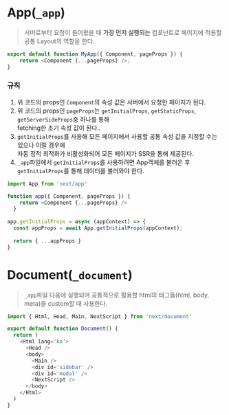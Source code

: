 # App(`_app`)
> 서버로부터 요청이 들어왔을 때 __가장 먼저 실행되는__ 컴포넌트로 페이지에 적용할 공통 Layout의 역할을 한다.
```js
export default function MyApp({ Component, pageProps }) {
    return <Component {...pageProps} />;
}
```

### 규칙
1. 위 코드의 props인 `Component`의 속성 값은 서버에서 요청한 페이지가 된다.
2. 위 코드의 props인 `pageProps`는 `getInitialProps`, `getStaticProps`, `getServerSideProps`중 하나를 통해  
   fetching한 초기 속성 값이 된다..
3. `getInitialProps`를 사용해 모든 페이지에서 사용할 공통 속성 값을 지정할 수는 있으나 이럴 경우에  
   자동 정적 최적화가 비활성화되어 모든 페이지가 SSR을 통해 제공된다.
4. `_app`파일에서 `getInitialProps`를 사용하려면 App객체를 불러온 후 `getInitialProps`를 통해 데이터를 불러와야 한다.
```js
import App from 'next/app'

function app({ Component, pageProps }) {
    return <Component {...pageProps} />
  }
   
app.getInitialProps = async (appContext) => {
  const appProps = await App.getInitialProps(appContext);
  
  return { ...appProps }
}
```

# Document(`_document`)
> `_app`파일 다음에 실행되며 공통적으로 활용할 html의 태그들(html, body, meta)을 custom할 때 사용한다.
```js
import { Html, Head, Main, NextScript } from 'next/document'

export default function Document() {
  return (
    <Html lang='ko'>
      <Head />
      <body>
        <Main />
        <div id='sidebar' />
        <div id='modal' />
        <NextScript />
      </body>
    </Html>
  )
}
```
